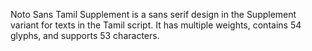 Noto Sans Tamil Supplement is a sans serif design in the Supplement variant for texts in the Tamil script. It has multiple weights, contains 54 glyphs, and supports 53 characters.